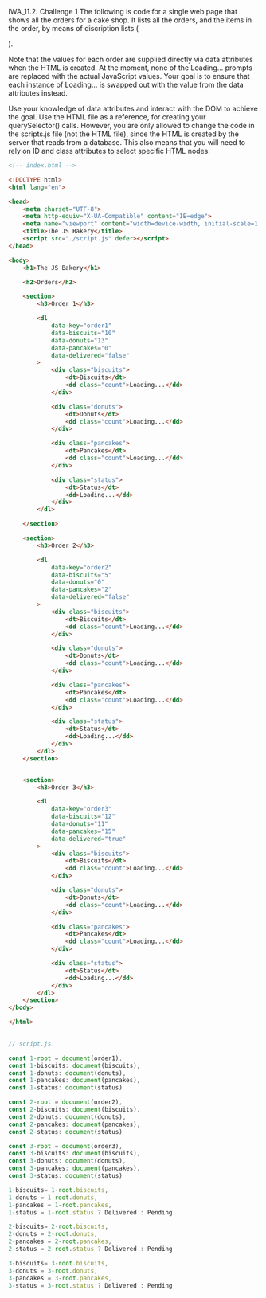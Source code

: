 IWA_11.2: Challenge 1
The following is code for a single web page that shows all the orders for a cake shop. It lists all the orders, and the items in the order, by means of discription lists (<dl>).

 

Note that the values for each order are supplied directly via data attributes when the HTML is created. At the moment, none of the Loading... prompts are replaced with the actual JavaScript values. Your goal is to ensure that each instance of Loading... is swapped out with the value from the data attributes instead.

 

Use your knowledge of data attributes and interact with the DOM to achieve the goal. Use the HTML file as a reference, for creating your querySelector() calls. However, you are only allowed to change the code in the scripts.js file (not the HTML file), since the HTML is created by the server that reads from a database. This also means that you will need to rely on ID and class attributes to select specific HTML nodes.

 
``` html
<!-- index.html -->

<!DOCTYPE html>
<html lang="en">

<head>
    <meta charset="UTF-8">
    <meta http-equiv="X-UA-Compatible" content="IE=edge">
    <meta name="viewport" content="width=device-width, initial-scale=1.0">
    <title>The JS Bakery</title>
    <script src="./script.js" defer></script>
</head>

<body>
    <h1>The JS Bakery</h1>

    <h2>Orders</h2>

    <section>
        <h3>Order 1</h3>

        <dl 
            data-key="order1" 
            data-biscuits="10" 
            data-donuts="13" 
            data-pancakes="0" 
            data-delivered="false"
        >
            <div class="biscuits">
                <dt>Biscuits</dt>
                <dd class="count">Loading...</dd>
            </div>

            <div class="donuts">
                <dt>Donuts</dt>
                <dd class="count">Loading...</dd>
            </div>

            <div class="pancakes">
                <dt>Pancakes</dt>
                <dd class="count">Loading...</dd>
            </div>

            <div class="status">
                <dt>Status</dt>
                <dd>Loading...</dd>
            </div>
        </dl>

    </section>

    <section>
        <h3>Order 2</h3>

        <dl 
            data-key="order2" 
            data-biscuits="5" 
            data-donuts="0" 
            data-pancakes="2" 
            data-delivered="false"
        >
            <div class="biscuits">
                <dt>Biscuits</dt>
                <dd class="count">Loading...</dd>
            </div>

            <div class="donuts">
                <dt>Donuts</dt>
                <dd class="count">Loading...</dd>
            </div>

            <div class="pancakes">
                <dt>Pancakes</dt>
                <dd class="count">Loading...</dd>
            </div>

            <div class="status">
                <dt>Status</dt>
                <dd>Loading...</dd>
            </div>
        </dl>
    </section>


    <section>
        <h3>Order 3</h3>

        <dl 
            data-key="order3" 
            data-biscuits="12" 
            data-donuts="11" 
            data-pancakes="15" 
            data-delivered="true"
        >
            <div class="biscuits">
                <dt>Biscuits</dt>
                <dd class="count">Loading...</dd>
            </div>

            <div class="donuts">
                <dt>Donuts</dt>
                <dd class="count">Loading...</dd>
            </div>

            <div class="pancakes">
                <dt>Pancakes</dt>
                <dd class="count">Loading...</dd>
            </div>

            <div class="status">
                <dt>Status</dt>
                <dd>Loading...</dd>
            </div>
        </dl>
    </section>
</body>

</html>
 
```
 

``` js
// script.js

const 1-root = document(order1),
const 1-biscuits: document(biscuits),
const 1-donuts: document(donuts),
const 1-pancakes: document(pancakes),
const 1-status: document(status)

const 2-root = document(order2),
const 2-biscuits: document(biscuits),
const 2-donuts: document(donuts),
const 2-pancakes: document(pancakes),
const 2-status: document(status)

const 3-root = document(order3),
const 3-biscuits: document(biscuits),
const 3-donuts: document(donuts),
const 3-pancakes: document(pancakes),
const 3-status: document(status)

1-biscuits= 1-root.biscuits,
1-donuts = 1-root.donuts,
1-pancakes = 1-root.pancakes,
1-status = 1-root.status ? Delivered : Pending

2-biscuits= 2-root.biscuits,
2-donuts = 2-root.donuts,
2-pancakes = 2-root.pancakes,
2-status = 2-root.status ? Delivered : Pending

3-biscuits= 3-root.biscuits,
3-donuts = 3-root.donuts,
3-pancakes = 3-root.pancakes,
3-status = 3-root.status ? Delivered : Pending
```